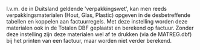 I.v.m. de in Duitsland geldende 'verpakkingswet', kan men reeds verpakkingsmaterialen (Hout, Glas, Plastic) opgeven in de desbetreffende tabellen en koppelen aan factuurregels. Met deze instelling worden deze materialen ook in de Totalen DBF geplaatst en berekend op factuur. Zonder deze instelling zijn deze materialen wel af te drukken (via de MATREG.dbf) bij het printen van een factuur, maar worden niet verder berekend.